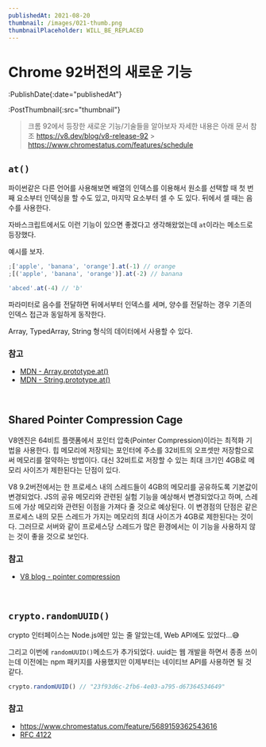 ```yaml
---
publishedAt: 2021-08-20
thumbnail: /images/021-thumb.png
thumbnailPlaceholder: WILL_BE_REPLACED
---
```


# Chrome 92버전의 새로운 기능

:PublishDate{:date="publishedAt"}

:PostThumbnail{:src="thumbnail"}

> 크롬 92에서 등장한 새로운 기능/기술들을 알아보자
> 자세한 내용은 아래 문서 참조
> https://v8.dev/blog/v8-release-92 > https://www.chromestatus.com/features/schedule

## `at()`

파이썬같은 다른 언어를 사용해보면 배열의 인덱스를 이용해서 원소를 선택할 때 첫 번째 요소부터 인덱싱을 할 수도 있고, 마지막 요소부터 셀 수 도 있다. 뒤에서 셀 때는 음수를 사용한다.

자바스크립트에서도 이런 기능이 있으면 좋겠다고 생각해왔었는데 `at`이라는 메소드로 등장했다.

예시를 보자.

```js
;['apple', 'banana', 'orange'].at(-1) // orange
;[('apple', 'banana', 'orange')].at(-2) // banana

'abced'.at(-4) // 'b'
```

파라미터로 음수를 전달하면 뒤에서부터 인덱스를 세며, 양수를 전달하는 경우 기존의 인덱스 접근과 동일하게 동작한다.

Array, TypedArray, String 형식의 데이터에서 사용할 수 있다.

### 참고

- [MDN - Array.prototype.at()](https://developer.mozilla.org/en-US/docs/Web/JavaScript/Reference/Global_Objects/Array/at)
- [MDN - String.prototype.at()](https://developer.mozilla.org/en-US/docs/Web/JavaScript/Reference/Global_Objects/String/at)

<br />

## Shared Pointer Compression Cage

V8엔진은 64비트 플랫폼에서 포인터 압축(Pointer Compression)이라는 최적화 기법을 사용한다. 힙 메모리에 저장되는 포인터에 주소를 32비트의 오프셋만 저장함으로써 메모리를 절약하는 방법이다. 대신 32비트로 저장할 수 있는 최대 크기인 4GB로 메모리 사이즈가 제한된다는 단점이 있다.

V8 9.2버전에서는 한 프로세스 내의 스레드들이 4GB의 메모리를 공유하도록 기본값이 변경되었다. JS의 공유 메모리와 관련된 실험 기능을 예상해서 변경되었다고 하며, 스레드에 가상 메모리와 관련된 이점을 가져다 줄 것으로 예상된다.
이 변경점의 단점은 같은 프로세스 내의 모든 스레드가 가지는 메모리의 최대 사이즈가 4GB로 제한된다는 것이다. 그러므로 서버와 같이 프로세스당 스레드가 많은 환경에서는 이 기능을 사용하지 않는 것이 좋을 것으로 보인다.

### 참고

- [V8 blog - pointer compression](https://v8.dev/blog/pointer-compression)

<br />

## `crypto.randomUUID()`

crypto 인터페이스는 Node.js에만 있는 줄 알았는데, Web API에도 있었다...😅

그리고 이번에 `randomUUID()`메소드가 추가되었다. uuid는 웹 개발을 하면서 종종 쓰이는데 이전에는 npm 패키지를 사용했지만 이제부터는 네이티브 API를 사용하면 될 것 같다.

```js
crypto.randomUUID() // "23f93d6c-2fb6-4e03-a795-d67364534649"
```

### 참고

- https://www.chromestatus.com/feature/5689159362543616
- [RFC 4122](https://datatracker.ietf.org/doc/html/rfc4122)
